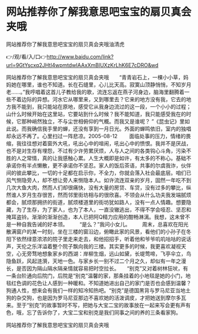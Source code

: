 # 网站推荐你了解我意思吧宝宝的扇贝真会夹哦
网站推荐你了解我意思吧宝宝的扇贝真会夹哦油清虎

👉/观/看/入/口👉http://www.baidu.com/link?url=9GtYscxq2JHtl4wpmtdwIAAxXmBlUXzKrLhK6E7cDRO&wd

网站推荐你了解我意思吧宝宝的扇贝真会夹哦　　“青青岩石上，一棵小小草，妈妈她在哪里，谁也不知道。长在石缝里，心儿比天高。寂寞山顶静悄悄，不知岁月老……。”我哼唱着这首儿子教给我的歌，流连忘返在燕子河身边，脑海里翻腾着一些不着边际的异想。河水它从哪里来，又到哪里去？它来的地方没有我，它去的地方我不能到，我只能站在原地，感受它从我身边流过的这一段，一个小小的过程；山什么时候开始在这里站，它要站到什么时候？我不能知道，我只能感受我在的时候，它那种峭然独立，不与尘世相俯仰的气概。而我又是谁呢？
”《昆虫记》里如此说。而我确信我手里的蝉，还没有享到一月日光。外面的蝉鸣依旧，室内的独唱却永远不再了。心里扫过一阵悲凉。2005-08-12
　　面临处事的压力，情绪的畏缩，我往往想对着窗外大吼，吼出心中的喧闹，吼出心中的愤恨。我并不是厌战，也不是对生存有埋怨，不过有少许劳累厌烦，人与人之间的各类钩心斗角，污染不胜的人之常情，真的让我感触心累。人生大概即是如许，有太多的不称心。基础不承诺你有半点懒散，更不承诺你不坚忍。家人的饭后茶语，共事的尔虞我诈，伙伴间的彼此攀比，一切的十足都在启示你，不全力，你就会落入社会最底层。咱们已风气恻隐旁人，却不想让旁人来恻隐本人。如许流连双亲的岁月，固然一年吃不到几次大鱼大肉，然而人们却很痛快，没有大量的房贷、车贷，没有过多的攀比，纵然谁人岁月生存很苦，然而邻里街坊相与的很欣喜。不领会从什么功夫我发端腻烦都会，腻烦那拥挤的街道，腻烦楼道里的街坊犹如路人，没有一点人情趣。想要隐藏，为了生存，为了家人，也为了本人，一直没辙逃出，不得不学会哑忍、坚忍和掩耳盗铃。渐渐的渐渐创造，本人已把阿Q精力应用的酣畅淋漓。我想，这未曾不是一种自我告诫的好本领。
　　“是么？”我问小女儿。
　　周末，总喜欢在阳光散满窗户的某一时刻，坐在三楼的窗沿边，俯瞰此家的风景，看他们的小孙子在冬阳下依然绿意浓浓的院子里走来走去，和他招招手，听着他和爷爷叽叽咕咕的说话声，天伦之乐洋溢着整个院子飘向我的三楼。其实更多的时候，我更喜欢凝视天空，心无旁骛地想象家乡的西湖：岸柳生烟，远山如黛，长堤莺啼，飞亭伞立，鸟隐鱼跃，风起涟漪，天地一色。与家乡长一别不过二个月之久，却似有一年之漫长，是否因为隔山隔水隔亲情就容易把时空拉长。　　“别克”又对着树林狂吠，有一条台阶通向后院门，后院是“别克”温馨的家，那条挂着的小地毯是她的小门，地毯红色调的花色让人感到一种暖和。不知道她进出自己的家门是否也会感到温馨？狗通人性，想来会有我们一样的知冷知热吧。“别克”是德国黑背与罗马尼亚当地土狗的杂交狗，也是因为罗马尼亚那边不喜欢她的活泼调皮，才把她送到摩尔多瓦来。至于“别克”的故事暂时不写，把她与大宝二宝的故事放在一起来写会更有声有色，哦，忘了告诉你了，大宝二宝和别克是我们同事之间的养的三条看家狗。

网站推荐你了解我意思吧宝宝的扇贝真会夹哦
